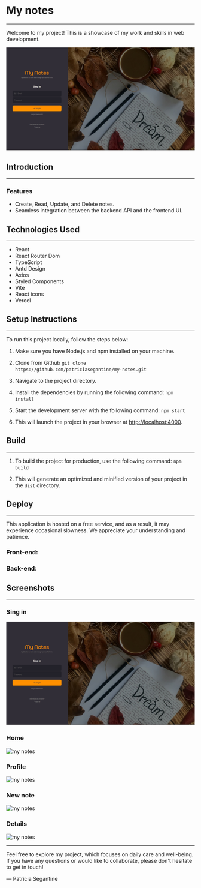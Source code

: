 # My notes

---

Welcome to my project! This is a showcase of my work and skills in web development.

[<img src="./src/assets/my-notes-image.jpg" alt="my notes">](https://github.com/patriciasegantine/my-notes.git/)

## Introduction

---

### Features

- Create, Read, Update, and Delete notes.
- Seamless integration between the backend API and the frontend UI.

## Technologies Used

---

- React
- React Router Dom
- TypeScript
- Antd Design
- Axios
- Styled Components
- Vite
- React icons
- Vercel

## Setup Instructions

---

To run this project locally, follow the steps below:

1. Make sure you have Node.js and npm installed on your machine.
2. Clone from Github ``git clone https://github.com/patriciasegantine/my-notes.git``
3. Navigate to the project directory.
4. Install the dependencies by running the following command: ```` npm install ````

5. Start the development server with the following command:
   ```` npm start ````

6. This will launch the project in your browser at [http://localhost:4000](http://localhost:4000).

## Build

---

1. To build the project for production, use the following command: ``` npm build ```

2. This will generate an optimized and minified version of your project in the `dist` directory.


## Deploy

---

This application is hosted on a free service, and as a result, it may experience occasional slowness. We appreciate your
understanding and patience.

### Front-end:

[//]: # (todo: add link)

### Back-end:
[//]: # (todo: add link)

## Screenshots

--- 
### Sing in

<img src="./src/assets/my-notes-image.jpg" alt="my notes" >

### Home

<img src="./src/assets/home.jpg" alt="my notes" >

### Profile

<img src="./src/assets/profile.jpg" alt="my notes"  title="profile screen">

### New note

<img src="./src/assets/new_note.jpg" alt="my notes" >

### Details

<img src="./src/assets/details.jpg" alt="my notes" >


---

Feel free to explore my project, which focuses on daily care and well-being. If you have any questions or would like to
collaborate, please don't hesitate to get in touch!

— Patricia Segantine
